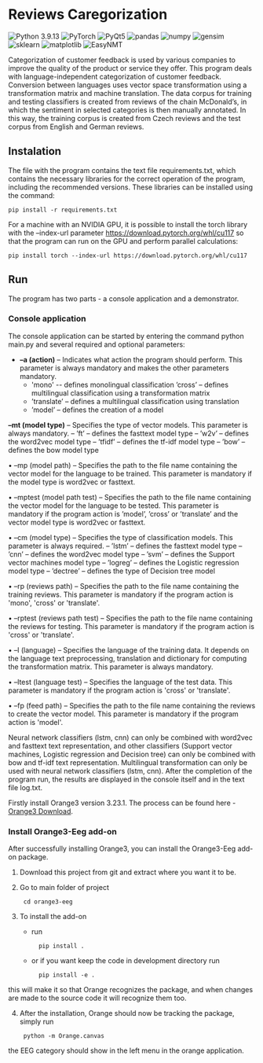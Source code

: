 Reviews Caregorization
======================

![Python 3.9.13](https://img.shields.io/badge/python-3.9.13-blue.svg)
![PyTorch](https://img.shields.io/badge/PyTorch-1.13.1-ref.svg)
![PyQt5](https://img.shields.io/badge/PyQt5-5.15.9-green.svg)
![pandas](https://img.shields.io/badge/pandas-black.svg)
![numpy](https://img.shields.io/badge/numpy-blue.svg)
![gensim](https://img.shields.io/badge/gensim-black.svg)
![sklearn](https://img.shields.io/badge/sklearn-orange.svg)
![matplotlib](https://img.shields.io/badge/matplotlib-black.svg)
![EasyNMT](https://img.shields.io/badge/EasyNMT-red.svg)


Categorization of customer feedback is used by various companies to improve the quality of the product or service they offer. This program deals with language-independent categorization of customer feedback. Conversion between languages uses vector space transformation using a transformation matrix and machine translation. The data corpus for training and testing classifiers is created from reviews of the chain McDonald’s, in which the sentiment in selected categories is then manually annotated. In this way, the training corpus is created from Czech reviews and the test corpus from English and German reviews. 



## Instalation

The file with the program contains the text file requirements.txt, which contains the necessary libraries for the correct operation of the program, including the recommended versions. These libraries can be installed using the command:

    pip install -r requirements.txt

For a machine with an NVIDIA GPU, it is possible to install the torch library with the –index-url parameter https://download.pytorch.org/whl/cu117 so that the program can run on the GPU and perform parallel calculations:

    pip install torch --index-url https://download.pytorch.org/whl/cu117

## Run

The program has two parts - a console application and a demonstrator. 

### Console application

The console application can be started by entering the command python main.py and several required and optional parameters:
   - **–a (action)** – Indicates what action the program should perform. This parameter is always mandatory and makes the other parameters mandatory.
       - 'mono' -- defines monolingual classification
        ’cross’ – defines multilingual classification using a transformation matrix
       - ’translate’ – defines a multilingual classification using translation
       - ’model’ – defines the creation of a model
      
   **–mt (model type)** – Specifies the type of vector models. This parameter is always mandatory.
     – ’ft’ – defines the fasttext model type
     – ’w2v’ – defines the word2vec model type
     – ’tfidf’ – defines the tf-idf model type
     – ’bow’ – defines the bow model type
    
   • –mp (model path) – Specifies the path to the file name containing the vector model for the language to be trained. This parameter is mandatory if the model type is word2vec or fasttext.
            
   • –mptest (model path test) – Specifies the path to the file name containing the vector model for the language to be tested. This parameter is mandatory if the program action is ’model’, ’cross’ or ’translate’ and the vector model type is word2vec or fasttext.
            
   • –cm (model type) – Specifies the type of classification models. This parameter is always required.
     – ’lstm’ – defines the fasttext model type
     – ’cnn’ – defines the word2vec model type
     – ’svm’ – defines the Support vector machines model type
     – ’logreg’ – defines the Logistic regression model type
     – ’dectree’ – defines the type of Decision tree model
    
   • –rp (reviews path) – Specifies the path to the file name containing the training reviews. This parameter is mandatory if the program action is 'mono', 'cross' or 'translate'.
            
   • –rptest (reviews path test) – Specifies the path to the file name containing the reviews for testing. This parameter is mandatory if the program action is 'cross' or 'translate'.
            
   • –l (language) – Specifies the language of the training data. It depends on the language
             text preprocessing, translation and dictionary for computing the transformation matrix. This parameter is always mandatory.
            
   • –ltest (language test) – Specifies the language of the test data. This parameter is mandatory if the program action is 'cross' or 'translate'.
            
   • –fp (feed path) – Specifies the path to the file name containing the reviews to create the vector model. This parameter is mandatory if the program action is 'model'.
            
                        
Neural network classifiers (lstm, cnn) can only be combined with word2vec and fasttext text representation, and other classifiers (Support vector machines, Logistic regression and Decision tree) can only be combined with bow and tf-idf text representation. Multilingual transformation can only be used with neural network classifiers (lstm, cnn). After the completion of the program run, the results are displayed in the console itself and in the text file log.txt.


Firstly install Orange3 version 3.23.1. The process can be found here - [Orange3 Download](https://orange.biolab.si/download/#windows).

### Install Orange3-Eeg add-on
After successfully installing Orange3, you can install the Orange3-Eeg add-on package.

1. Download this project from git and extract where you want it to be.

2. Go to main folder of project

        cd orange3-eeg

3. To install the add-on
    * run
    
            pip install .

    * or if you want keep the code in development directory run

            pip install -e .
    
this will make it so that Orange recognizes the package, and when changes are made
to the source code it will recognize them too.

4. After the installation, Orange should now be tracking the package, simply run

        python -m Orange.canvas
    
the EEG category should show in the left menu in the orange application.